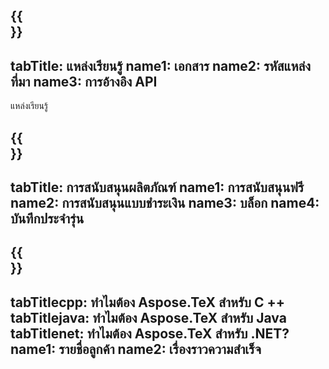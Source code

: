 ﻿---
translation: true
deploy: false
---

{{<section learningresources>}}
---
tabTitle: แหล่งเรียนรู้
name1: เอกสาร
name2: รหัสแหล่งที่มา
name3: การอ้างอิง API
---

แหล่งเรียนรู้

{{<section support>}}
---
tabTitle: การสนับสนุนผลิตภัณฑ์
name1: การสนับสนุนฟรี
name2: การสนับสนุนแบบชำระเงิน
name3: บล็อก
name4: บันทึกประจำรุ่น
---

{{<section why>}}
---
tabTitlecpp: ทำไมต้อง Aspose.TeX สำหรับ C ++
tabTitlejava: ทำไมต้อง Aspose.TeX สำหรับ Java
tabTitlenet: ทำไมต้อง Aspose.TeX สำหรับ .NET?
name1: รายชื่อลูกค้า
name2: เรื่องราวความสำเร็จ
---





